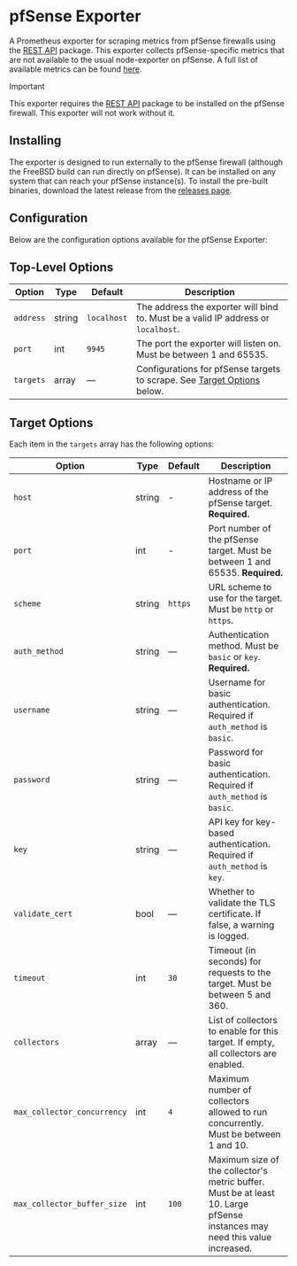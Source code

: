 # pfSense Exporter

A Prometheus exporter for scraping metrics from pfSense firewalls using the [REST API](https://github.com/jaredhendrickson13/pfsense-api) package. This exporter collects pfSense-specific metrics that are not available to the usual node-exporter on pfSense. A full list of available metrics can be found [here](docs/METRICS.md).

> [!IMPORTANT]
> This exporter requires the [REST API](https://github.com/jaredhendrickson13/pfsense-api) package to be installed on the pfSense firewall. This exporter will not work without it.

## Installing

The exporter is designed to run externally to the pfSense firewall (although the FreeBSD build can run directly on pfSense). It can be installed on any system that can reach your pfSense instance(s). To install the pre-built binaries, download the latest release from the [releases page](https://github.com/jaredhendrickson13/pfsense_exporter/releases).

## Configuration

Below are the configuration options available for the pfSense Exporter:

## Top-Level Options

| Option        | Type    | Default      | Description                                                                                |
|---------------|---------|--------------|--------------------------------------------------------------------------------------------|
| `address`     | string  | `localhost`  | The address the exporter will bind to. Must be a valid IP address or `localhost`.          |
| `port`        | int     | `9945`       | The port the exporter will listen on. Must be between 1 and 65535.                         |
| `targets`     | array   | —            | Configurations for pfSense targets to scrape. See [Target Options](#target-options) below. |

## Target Options

Each item in the `targets` array has the following options:

| Option                      | Type    | Default   | Description                                                                                   |
|-----------------------------|---------|-----------|-----------------------------------------------------------------------------------------------|
| `host`                      | string  | -         | Hostname or IP address of the pfSense target. **Required.**                                   |
| `port`                      | int     | -         | Port number of the pfSense target. Must be between 1 and 65535. **Required.**                 |
| `scheme`                    | string  | `https`   | URL scheme to use for the target. Must be `http` or `https`.                                  |
| `auth_method`               | string  | —         | Authentication method. Must be `basic` or `key`. **Required.**                                |
| `username`                  | string  | —         | Username for basic authentication. Required if `auth_method` is `basic`.                      |
| `password`                  | string  | —         | Password for basic authentication. Required if `auth_method` is `basic`.                      |
| `key`                       | string  | —         | API key for key-based authentication. Required if `auth_method` is `key`.                     |
| `validate_cert`             | bool    | —         | Whether to validate the TLS certificate. If false, a warning is logged.                       |
| `timeout`                   | int     | `30`      | Timeout (in seconds) for requests to the target. Must be between 5 and 360.                   |
| `collectors`                | array   | —         | List of collectors to enable for this target. If empty, all collectors are enabled.           |
| `max_collector_concurrency` | int     | `4`       | Maximum number of collectors allowed to run concurrently. Must be between 1 and 10.           |
| `max_collector_buffer_size` | int     | `100`     | Maximum size of the collector's metric buffer. Must be at least 10. Large pfSense instances may need this value increased.                           |
